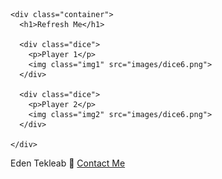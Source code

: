 
<html lang="en" dir="ltr">
  <head>
    <meta charset="utf-8">
    <title>Dice</title>
    <link rel="stylesheet" href="styles.css">
    <link href="https://fonts.googleapis.com/css?family=Indie+Flower|Lobster" rel="stylesheet">

  </head>
  <body>

    <div class="container">
      <h1>Refresh Me</h1>

      <div class="dice">
        <p>Player 1</p>
        <img class="img1" src="images/dice6.png">
      </div>

      <div class="dice">
        <p>Player 2</p>
        <img class="img2" src="images/dice6.png">
      </div>

    </div>

<script src="index.js" charset="utf-8"></script>
  </body>

  <footer>
    Eden Tekleab 🎲 <a href="contact-me.html" class="contact">Contact Me</a>
  </footer>
</html>

